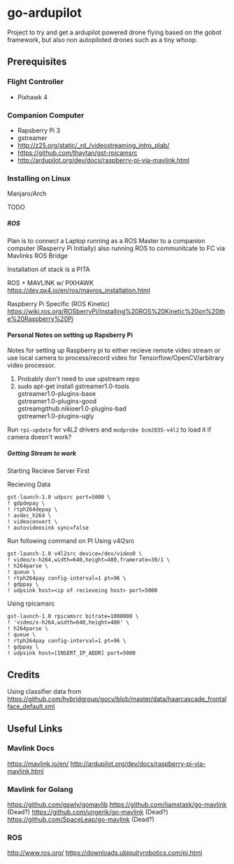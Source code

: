 # go-ardupilot

Project to try and get a ardupilot powered drone flying based on the gobot framework, but also non autopiloted drones such as a tiny whoop.


## Prerequisites

### Flight Controller
- Pixhawk 4

### Companion Computer
- Rapsberry Pi 3
- gstreamer
- http://z25.org/static/_rd_/videostreaming_intro_plab/
- https://github.com/thaytan/gst-rpicamsrc
- http://ardupilot.org/dev/docs/raspberry-pi-via-mavlink.html

### Installing on Linux
Manjaro/Arch

TODO


##### ROS
Plan is to connect a Laptop running as a ROS Master to a companion computer (Rasperry Pi Initially) also running ROS to communitcate to FC via Mavlinks ROS Bridge

Installation of stack is a PITA

ROS + MAVLINK w/ PIXHAWK
https://dev.px4.io/en/ros/mavros_installation.html

Raspberry Pi Specific (ROS Kinetic)
https://wiki.ros.org/ROSberryPi/Installing%20ROS%20Kinetic%20on%20the%20Raspberry%20Pi


#### Personal Notes on setting up Rapsberry Pi
Notes for setting up Raspberry pi to either recieve remote video stream or use local camera to process/record video for Tensorflow/OpenCV/arbitrary video processor.


1. Probably don't need to use upstream repo
2. sudo apt-get install gstreamer1.0-tools \
  gstreamer1.0-plugins-base \
  gstreamer1.0-plugins-good \
  gstreamgithub.nikioer1.0-plugins-bad \
  gstreamer1.0-plugins-ugly


Run ```rpi-update``` for v4L2 drivers and ```modprobe bcm2835-v4l2``` to load it if camera doesn't work?

##### Getting Stream to work
Starting Recieve Server First

Recieving Data
```
gst-launch-1.0 udpsrc port=5000 \
! gdpdepay \
! rtph264depay \
! avdec_h264 \
! videoconvert \
! autovideosink sync=false
```


Run following command on PI
Using v4l2src
```
gst-launch-1.0 v4l2src device=/dev/video0 \
! video/x-h264,width=640,height=480,framerate=30/1 \
! h264parse \
! queue \
! rtph264pay config-interval=1 pt=96 \
! gdppay \
! udpsink host=<ip of recieveing host> port=5000
```

Using rpicamsrc
```
gst-launch-1.0 rpicamsrc bitrate=1000000 \
! 'video/x-h264,width=640,height=480' \
! h264parse \
! queue \
! rtph264pay config-interval=1 pt=96 \
! gdppay \
! udpsink host=[INSERT_IP_ADDR] port=5000
```


## Credits
Using classifier data from https://github.com/hybridgroup/gocv/blob/master/data/haarcascade_frontalface_default.xml

## Useful Links
### Mavlink Docs
https://mavlink.io/en/
http://ardupilot.org/dev/docs/raspberry-pi-via-mavlink.html

### Mavlink for Golang

https://github.com/gswly/gomavlib 
https://github.com/liamstask/go-mavlink (Dead?)
https://github.com/ungerik/go-mavlink (Dead?)
https://github.com/SpaceLeap/go-mavlink (Dead?)

### ROS
http://www.ros.org/
https://downloads.ubiquityrobotics.com/pi.html

